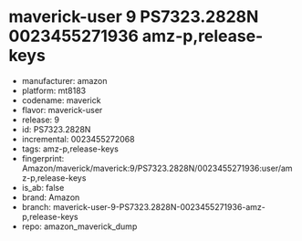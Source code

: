 # maverick-user 9 PS7323.2828N 0023455271936 amz-p,release-keys
- manufacturer: amazon
- platform: mt8183
- codename: maverick
- flavor: maverick-user
- release: 9
- id: PS7323.2828N
- incremental: 0023455272068
- tags: amz-p,release-keys
- fingerprint: Amazon/maverick/maverick:9/PS7323.2828N/0023455271936:user/amz-p,release-keys
- is_ab: false
- brand: Amazon
- branch: maverick-user-9-PS7323.2828N-0023455271936-amz-p,release-keys
- repo: amazon_maverick_dump
